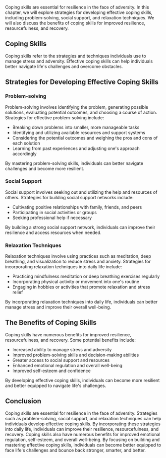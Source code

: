 
Coping skills are essential for resilience in the face of adversity. In this chapter, we will explore strategies for developing effective coping skills, including problem-solving, social support, and relaxation techniques. We will also discuss the benefits of coping skills for improved resilience, resourcefulness, and recovery.

Coping Skills
-------------

Coping skills refer to the strategies and techniques individuals use to manage stress and adversity. Effective coping skills can help individuals better navigate life's challenges and overcome obstacles.

Strategies for Developing Effective Coping Skills
-------------------------------------------------

### Problem-solving

Problem-solving involves identifying the problem, generating possible solutions, evaluating potential outcomes, and choosing a course of action. Strategies for effective problem-solving include:

* Breaking down problems into smaller, more manageable tasks
* Identifying and utilizing available resources and support systems
* Considering the potential outcomes and weighing the pros and cons of each solution
* Learning from past experiences and adjusting one's approach accordingly

By mastering problem-solving skills, individuals can better navigate challenges and become more resilient.

### Social Support

Social support involves seeking out and utilizing the help and resources of others. Strategies for building social support networks include:

* Cultivating positive relationships with family, friends, and peers
* Participating in social activities or groups
* Seeking professional help if necessary

By building a strong social support network, individuals can improve their resilience and access resources when needed.

### Relaxation Techniques

Relaxation techniques involve using practices such as meditation, deep breathing, and visualization to reduce stress and anxiety. Strategies for incorporating relaxation techniques into daily life include:

* Practicing mindfulness meditation or deep breathing exercises regularly
* Incorporating physical activity or movement into one's routine
* Engaging in hobbies or activities that promote relaxation and stress relief

By incorporating relaxation techniques into daily life, individuals can better manage stress and improve their overall well-being.

The Benefits of Coping Skills
-----------------------------

Coping skills have numerous benefits for improved resilience, resourcefulness, and recovery. Some potential benefits include:

* Increased ability to manage stress and adversity
* Improved problem-solving skills and decision-making abilities
* Greater access to social support and resources
* Enhanced emotional regulation and overall well-being
* Improved self-esteem and confidence

By developing effective coping skills, individuals can become more resilient and better equipped to navigate life's challenges.

Conclusion
----------

Coping skills are essential for resilience in the face of adversity. Strategies such as problem-solving, social support, and relaxation techniques can help individuals develop effective coping skills. By incorporating these strategies into daily life, individuals can improve their resilience, resourcefulness, and recovery. Coping skills also have numerous benefits for improved emotional regulation, self-esteem, and overall well-being. By focusing on building and mastering effective coping skills, individuals can become better equipped to face life's challenges and bounce back stronger, smarter, and better.
